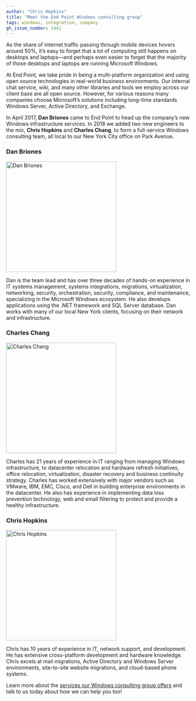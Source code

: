 ```yaml
---
author: "Chris Hopkins"
title: "Meet the End Point Windows consulting group"
tags: windows, integration, company
gh_issue_number: 1441
---
```


As the share of internet traffic passing through mobile devices hovers around 50%, it’s easy to forget that a lot of computing still happens on desktops and laptops—​and perhaps even easier to forget that the majority of those desktops and laptops are running Microsoft Windows.

At End Point, we take pride in being a multi-platform organization and using open source technologies in real-world business environments. Our internal chat service, wiki, and many other libraries and tools we employ across our client base are all open source. However, for various reasons many companies choose Microsoft’s solutions including long-time standards Windows Server, Active Directory, and Exchange.

In April 2017, **Dan Briones** came to End Point to head up the company’s new Windows infrastructure services. In 2018 we added two new engineers to the mix, **Chris Hopkins** and **Charles Chang**, to form a full-service Windows consulting team, all local to our New York City office on Park Avenue.

### Dan Briones

<img style="width: 300px" alt="Dan Briones" src="/blog/2018/07/27/meet-the-end-point-windows-consulting-group/dan_briones.jpg" />

Dan is the team lead and has over three decades of hands-on experience in IT systems management, systems integrations, migrations, virtualization, networking, security, orchestration, security, compliance, and maintenance, specializing in the Microsoft Windows ecosystem. He also develops applications using the .NET framework and SQL Server database. Dan works with many of our local New York clients, focusing on their network and infrastructure.

### Charles Chang

<img style="width: 300px" alt="Charles Chang" src="/blog/2018/07/27/meet-the-end-point-windows-consulting-group/charles_chang.jpg" />

Charles has 21 years of experience in IT ranging from managing Windows infrastructure, to datacenter relocation and hardware refresh initiatives, office relocation, virtualization, disaster recovery and business continuity strategy. Charles has worked extensively with major vendors such as VMware, IBM, EMC, Cisco, and Dell in building enterprise environments in the datacenter. He also has experience in implementing data loss prevention technology, web and email filtering to protect and provide a healthy infrastructure.

### Chris Hopkins

<img style="width: 300px" alt="Chris Hopkins" src="/blog/2018/07/27/meet-the-end-point-windows-consulting-group/chris_hopkins.jpg" />

Chris has 10 years of experience in IT, network support, and development. He has extensive cross-platform development and hardware knowledge. Chris excels at mail migrations, Active Directory and Windows Server environments, site-to-site website migrations, and cloud-based phone systems.

Learn more about the [services our Windows consulting group offers](/technology/windows-systems-consulting) and talk to us today about how we can help you too!
